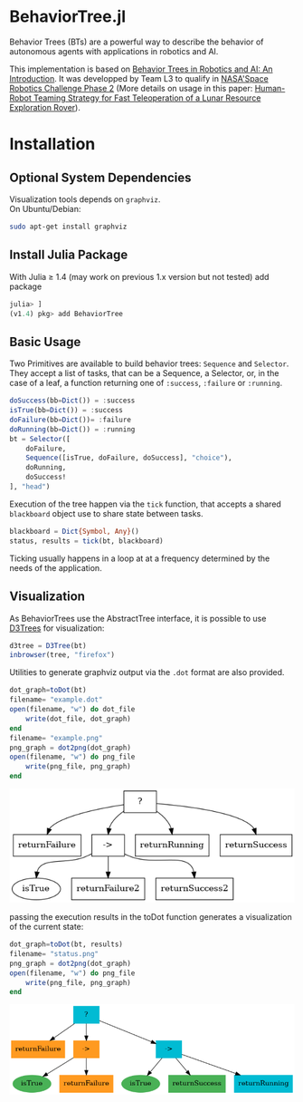 # BehaviorTree.jl

Behavior Trees (BTs) are a powerful way to describe the behavior of autonomous agents with applications in robotics and AI.

This implementation is based on [Behavior Trees in Robotics and AI: An Introduction](https://arxiv.org/abs/1709.00084).
It was developped by Team L3 to qualify in [NASA'Space Robotics Challenge Phase 2](https://spacecenter.org/22-teams-selected-for-final-stage-of-space-robotics-challenge-phase-2/) (More details on usage in this paper: [Human-Robot Teaming Strategy for Fast Teleoperation of a Lunar Resource Exploration Rover](https://www.researchgate.net/publication/344879839_Human-Robot_Teaming_Strategy_for_Fast_Teleoperation_of_a_Lunar_Resource_Exploration_Rover)).


# Installation
## Optional System Dependencies
Visualization tools depends on `graphviz`.  
On Ubuntu/Debian:
```bash
sudo apt-get install graphviz
```

## Install Julia Package
With Julia ≥ 1.4 (may work on previous 1.x version but not tested) add package
```julia
julia> ]
(v1.4) pkg> add BehaviorTree
```

## Basic Usage

Two Primitives are available to build behavior trees: `Sequence` and `Selector`. They accept a list of tasks, that can be a Sequence, a Selector, or, in the case of a leaf, a function returning one of `:success`, `:failure` or `:running`.

```julia
doSuccess(bb=Dict()) = :success
isTrue(bb=Dict()) = :success
doFailure(bb=Dict())= :failure
doRunning(bb=Dict()) = :running
bt = Selector([
    doFailure,
    Sequence([isTrue, doFailure, doSuccess], "choice"),
    doRunning,
    doSuccess!
], "head")
```
Execution of the tree happen via the `tick` function, that accepts a shared `blackboard` object use to share state between tasks.
```julia
blackboard = Dict{Symbol, Any}()
status, results = tick(bt, blackboard)
```
Ticking usually happens in a loop at at a frequency determined by the needs of the application.

## Visualization

As BehaviorTrees use the AbstractTree interface, it is possible to use [D3Trees](https://github.com/sisl/D3Trees.jl) for visualization:

```julia
d3tree = D3Tree(bt)
inbrowser(tree, "firefox")
```

Utilities to generate graphviz output via the `.dot` format are also provided.
```julia
dot_graph=toDot(bt)
filename= "example.dot"
open(filename, "w") do dot_file
    write(dot_file, dot_graph)
end
filename= "example.png"
png_graph = dot2png(dot_graph)
open(filename, "w") do png_file
    write(png_file, png_graph)
end
```
![behavior tree overview](doc/images/example.png)

passing the execution results  in the toDot function generates a visualization of the current state:
```julia
dot_graph=toDot(bt, results)
filename= "status.png"
png_graph = dot2png(dot_graph)
open(filename, "w") do png_file
    write(png_file, png_graph)
end
```
![behavior tree overview](doc/images/status.png)

